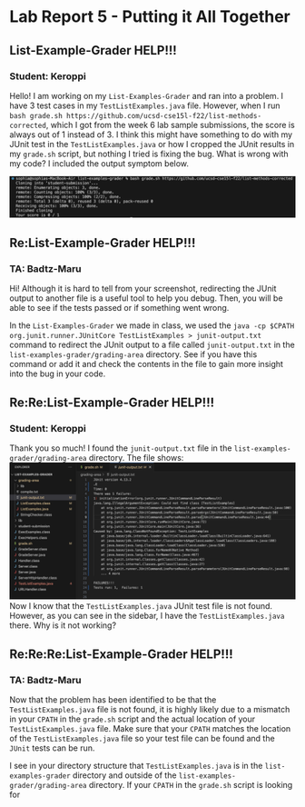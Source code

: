 # Lab Report 5 - Putting it All Together
## List-Example-Grader HELP!!!
### Student: Keroppi 
Hello! I am working on my ```List-Examples-Grader``` and ran into a problem. I have 3 test cases in my ```TestListExamples.java``` file. However, when I run ```bash grade.sh https://github.com/ucsd-cse15l-f22/list-methods-corrected```, which I got from the week 6 lab sample submissions, the score is always out of 1 instead of 3. I think this might have something to do with my JUnit test in the ```TestListExamples.java``` or how I cropped the JUnit results in my ```grade.sh``` script, but nothing I tried is fixing the bug. What is wrong with my code? I included the output symptom below. 

![Image](lab5(1).png)

## Re:List-Example-Grader HELP!!!
### TA: Badtz-Maru
Hi! Although it is hard to tell from your screenshot, redirecting the JUnit output to another file is a useful tool to help you debug. Then, you will be able to see if the tests passed or if something went wrong.

In the ```List-Examples-Grader``` we made in class, we used the ```java -cp $CPATH org.junit.runner.JUnitCore TestListExamples > junit-output.txt``` command to redirect the JUnit output to a file called ```junit-output.txt``` in the ```list-examples-grader/grading-area``` directory. See if you have this command or add it and check the contents in the file to gain more insight into the bug in your code. 

## Re:Re:List-Example-Grader HELP!!!
### Student: Keroppi 
Thank you so much! I found the ```junit-output.txt``` file in the ```list-examples-grader/grading-area``` directory. The file shows:
![Image](lab5(2).png)
Now I know that the ```TestListExamples.java``` JUnit test file is not found. However, as you can see in the sidebar, I have the ```TestListExamples.java``` there. Why is it not working?

## Re:Re:Re:List-Example-Grader HELP!!!
### TA: Badtz-Maru
Now that the problem has been identified to be that the ```TestListExamples.java``` file is not found, it is highly likely due to a mismatch in your ```CPATH``` in the ```grade.sh``` script and the actual location of your ```TestListExamples.java``` file. Make sure that your ```CPATH``` matches the location of the ```TestListExamples.java``` file so your test file can be found and the ```JUnit``` tests can be run.

I see in your directory structure that ```TestListExamples.java``` is in the ```list-examples-grader``` directory and outside of the ```list-examples-grader/grading-area``` directory. If your ```CPATH``` in the ```grade.sh``` script is looking for 









